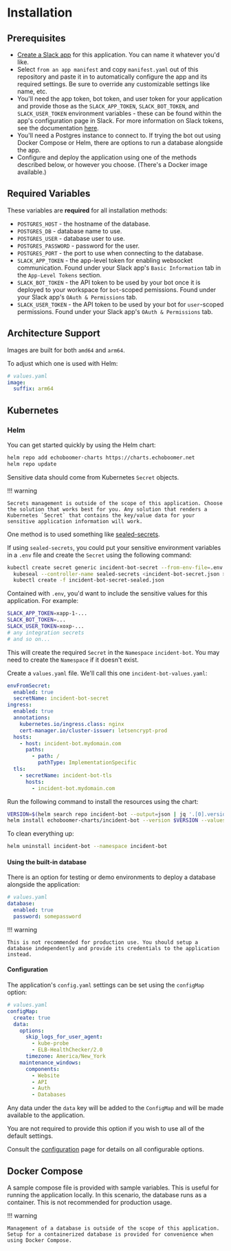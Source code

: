 # Installation

## Prerequisites

- [Create a Slack app](https://api.slack.com/apps?new_app=1) for this application. You can name it whatever you'd like.
- Select `from an app manifest` and copy `manifest.yaml` out of this repository and paste it in to automatically configure the app and its required settings. Be sure to override any customizable settings like name, etc.
- You'll need the app token, bot token, and user token for your application and provide those as the `SLACK_APP_TOKEN`, `SLACK_BOT_TOKEN`, and `SLACK_USER_TOKEN` environment variables - these can be found within the app's configuration page in Slack. For more information on Slack tokens, see the documentation [here](https://api.slack.com/authentication/token-types).
- You'll need a Postgres instance to connect to. If trying the bot out using Docker Compose or Helm, there are options to run a database alongside the app.
- Configure and deploy the application using one of the methods described below, or however you choose. (There's a Docker image available.)

## Required Variables

These variables are **required** for all installation methods:

- `POSTGRES_HOST` - the hostname of the database.
- `POSTGRES_DB` - database name to use.
- `POSTGRES_USER` - database user to use.
- `POSTGRES_PASSWORD` - password for the user.
- `POSTGRES_PORT` - the port to use when connecting to the database.
- `SLACK_APP_TOKEN` - the app-level token for enabling websocket communication. Found under your Slack app's `Basic Information` tab in the `App-Level Tokens` section.
- `SLACK_BOT_TOKEN` - the API token to be used by your bot once it is deployed to your workspace for `bot`-scoped pemissions. Found under your Slack app's `OAuth & Permissions` tab.
- `SLACK_USER_TOKEN` - the API token to be used by your bot for `user`-scoped permissions. Found under your Slack app's `OAuth & Permissions` tab.

## Architecture Support

Images are built for both `amd64` and `arm64`.

To adjust which one is used with Helm:

```yaml
# values.yaml
image:
  suffix: arm64
```

## Kubernetes

### Helm

You can get started quickly by using the Helm chart:

```bash
helm repo add echoboomer-charts https://charts.echoboomer.net
helm repo update
```

Sensitive data should come from Kubernetes `Secret` objects. 

!!! warning

    Secrets management is outside of the scope of this application. Choose the solution that works best for you. Any solution that renders a Kubernetes `Secret` that contains the key/value data for your sensitive application information will work.

One method is to used something like [sealed-secrets](https://github.com/bitnami-labs/sealed-secrets).

If using `sealed-secrets`, you could put your sensitive environment variables in a `.env` file and create the `Secret` using the following command:

```bash
kubectl create secret generic incident-bot-secret --from-env-file=.env --dry-run='client' -ojson --namespace incident-bot >incident-bot-secret.json &&
  kubeseal --controller-name sealed-secrets <incident-bot-secret.json >incident-bot-secret-sealed.json &&
  kubectl create -f incident-bot-secret-sealed.json
```

Contained with `.env`, you'd want to include the sensitive values for this application. For example:

```bash
SLACK_APP_TOKEN=xapp-1-...
SLACK_BOT_TOKEN=...
SLACK_USER_TOKEN=xoxp-...
# any integration secrets
# and so on...
```

This will create the required `Secret` in the `Namespace` `incident-bot`. You may need to create the `Namespace` if it doesn't exist.

Create a `values.yaml` file. We'll call this one `incident-bot-values.yaml`:

```yaml
envFromSecret:
  enabled: true
  secretName: incident-bot-secret
ingress:
  enabled: true
  annotations:
    kubernetes.io/ingress.class: nginx
    cert-manager.io/cluster-issuer: letsencrypt-prod
  hosts:
    - host: incident-bot.mydomain.com
      paths:
        - path: /
          pathType: ImplementationSpecific
  tls:
    - secretName: incident-bot-tls
      hosts:
        - incident-bot.mydomain.com
```

Run the following command to install the resources using the chart:

```bash
VERSION=$(helm search repo incident-bot --output=json | jq '.[0].version' | tr -d '"')
helm install echoboomer-charts/incident-bot --version $VERSION --values incident-bot-values.yaml --namespace incident-bot
```

To clean everything up:

```bash
helm uninstall incident-bot --namespace incident-bot
```

#### Using the built-in database

There is an option for testing or demo environments to deploy a database alongside the application:

```yaml
# values.yaml
database:
  enabled: true
  password: somepassword
```

!!! warning

    This is not recommended for production use. You should setup a database independently and provide its credentials to the application instead.

#### Configuration

The application's `config.yaml` settings can be set using the `configMap` option:

```yaml
# values.yaml
configMap:
  create: true
  data:
    options:
      skip_logs_for_user_agent:
        - kube-probe
        - ELB-HealthChecker/2.0
      timezone: America/New_York
    maintenance_windows:
      components:
        - Website
        - API
        - Auth
        - Databases
```

Any data under the `data` key will be added to the `ConfigMap` and will be made available to the application.

You are not required to provide this option if you wish to use all of the default settings.

Consult the [configuration](/configuration/) page for details on all configurable options.

## Docker Compose

A sample compose file is provided with sample variables. This is useful for running the application locally. In this scenario, the database runs as a container. This is not recommended for production usage.

!!! warning

    Management of a database is outside of the scope of this application. Setup for a containerized database is provided for convenience when using Docker Compose.
